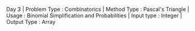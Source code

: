 Day 3 |
Problem Type : Combinatorics |
Method Type : Pascal's Triangle |
Usage : Binomial Simplification and Probabilities |
Input type : Integer |
Output Type : Array
